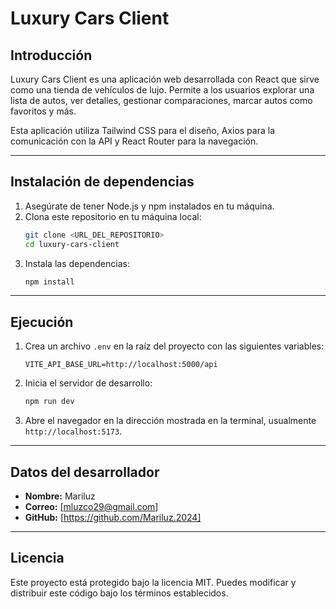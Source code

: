 
# Luxury Cars Client

## Introducción

Luxury Cars Client es una aplicación web desarrollada con React que sirve como una tienda de vehículos de lujo. Permite a los usuarios explorar una lista de autos, ver detalles, gestionar comparaciones, marcar autos como favoritos y más.

Esta aplicación utiliza Tailwind CSS para el diseño, Axios para la comunicación con la API y React Router para la navegación.

---

## Instalación de dependencias

1. Asegúrate de tener Node.js y npm instalados en tu máquina.
2. Clona este repositorio en tu máquina local:
   ```bash
   git clone <URL_DEL_REPOSITORIO>
   cd luxury-cars-client
   ```
3. Instala las dependencias:
   ```bash
   npm install
   ```

---

## Ejecución

1. Crea un archivo `.env` en la raíz del proyecto con las siguientes variables:
   ```env
   VITE_API_BASE_URL=http://localhost:5000/api
   ```
2. Inicia el servidor de desarrollo:
   ```bash
   npm run dev
   ```
3. Abre el navegador en la dirección mostrada en la terminal, usualmente `http://localhost:5173`.

---

## Datos del desarrollador

- **Nombre:** Mariluz
- **Correo:** [mluzco29@gmail.com]
- **GitHub:** [https://github.com/Mariluz.2024]

---

## Licencia

Este proyecto está protegido bajo la licencia MIT. Puedes modificar y distribuir este código bajo los términos establecidos.

